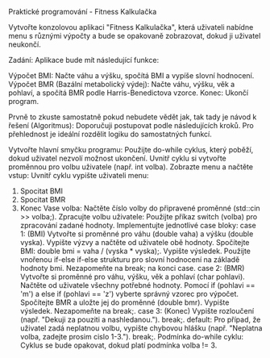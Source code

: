 Praktické programování - Fitness Kalkulačka

Vytvořte konzolovou aplikaci "Fitness Kalkulačka", která uživateli nabídne menu s různými výpočty a bude se opakovaně zobrazovat, dokud ji uživatel neukončí.
 
Zadání:
Aplikace bude mít následující funkce:
 
Výpočet BMI: Načte váhu a výšku, spočítá BMI a vypíše slovní hodnocení.
Výpočet BMR (Bazální metabolický výdej): Načte váhu, výšku, věk a pohlaví, a spočítá BMR podle Harris-Benedictova vzorce.
Konec: Ukončí program.
 
Prvně to zkuste samostatně pokud nebudete vědět jak, tak tady je návod k řešení (Algoritmus):
Doporučuji postupovat podle následujících kroků. Pro přehlednost je ideální rozdělit logiku do samostatných funkcí.
 
Vytvořte hlavní smyčku programu:
Použijte do-while cyklus, který poběží, dokud uživatel nezvolí možnost ukončení.
Uvnitř cyklu si vytvořte proměnnou pro volbu uživatele (např. int volba).
Zobrazte menu a načtěte vstup:
Uvnitř cyklu vypište uživateli menu:
1. Spocitat BMI
2. Spocitat BMR
3. Konec
Vase volba:
Načtěte číslo volby do připravené proměnné (std::cin >> volba;).
Zpracujte volbu uživatele:
Použijte příkaz switch (volba) pro zpracování zadané hodnoty.
Implementujte jednotlivé case bloky:
case 1: (BMI)
Vytvořte si proměnné pro váhu (double vaha) a výšku (double vyska).
Vypište výzvy a načtěte od uživatele obě hodnoty.
Spočítejte BMI: double bmi = vaha / (vyska * vyska);.
Vypište výsledek.
Použijte vnořenou if-else if-else strukturu pro slovní hodnocení na základě hodnoty bmi.
Nezapomeňte na break; na konci case.
case 2: (BMR)
Vytvořte si proměnné pro váhu, výšku, věk a pohlaví (char pohlavi).
Načtěte od uživatele všechny potřebné hodnoty.
Pomocí if (pohlavi == 'm') a else if (pohlavi == 'z') vyberte správný vzorec pro výpočet.
Spočítejte BMR a uložte jej do proměnné (double bmr).
Vypište výsledek.
Nezapomeňte na break;.
case 3: (Konec)
Vypište rozloučení (např. "Dekuji za pouziti a nashledanou.").
break;.
default:
Pro případ, že uživatel zadá neplatnou volbu, vypište chybovou hlášku (např. "Neplatna volba, zadejte prosim cislo 1-3.").
break;.
Podmínka do-while cyklu:
Cyklus se bude opakovat, dokud platí podmínka volba != 3.